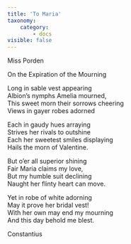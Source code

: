 ```yaml
---
title: 'To Maria'
taxonomy:
    category:
        - docs
visible: false
---
```


<div class="author">Miss Porden</div>

<span class="title">On the Expiration of the Mourning</span>

Long in sable vest appearing  
Albion’s nymphs Amelia mourned,  
This sweet morn their sorrows cheering  
Views in gayer robes adorned  
  
Each in gaudy hues arraying  
Strives her rivals to outshine  
Each her sweetest smiles displaying  
Hails the morn of Valentine.  
  
But o’er all superior shining  
Fair Maria claims my love,  
But my humble suit declining  
Naught her flinty heart can move.  
  
Yet in robe of white adorning  
May it prove her bridal vest!  
With her own may end my mourning  
And this day behold me blest.  
  
Constantius